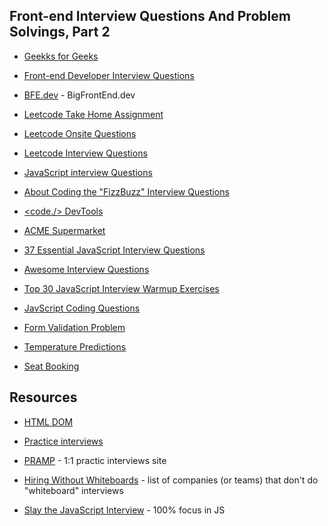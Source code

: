 ## Front-end Interview Questions And Problem Solvings, Part 2

- [Geekks for Geeks](http://geeksforgeeks.org/)

- [Front-end Developer Interview Questions](https://github.com/h5bp/Front-end-Developer-Interview-Questions)

- [BFE.dev](http://bigfrontend.dev) - BigFrontEnd.dev

- [Leetcode Take Home Assignment](https://leetcode.com/problems/reorder-data-in-log-files/)

- [Leetcode Onsite Questions](https://leetcode.com/problems/number-of-islands/)

- [Leetcode Interview Questions](https://leetcode.com/discuss/interview-question/742791/front-end-interview-questions)

- [JavaScript interview Questions](https://www.java5cript.com/interview-questions)

- [About Coding the "FizzBuzz" Interview Questions](https://blog.usejournal.com/about-coding-the-fizzbuzz-interview-question-9bcd08d9dfe5)

- [<code./> DevTools](https://code.devtools.tech/)

- [ACME Supermarket](https://github.com/kinotto/acme-supermarket-test)

- [37 Essential JavaScript Interview Questions](https://www.toptal.com/javascript/interview-questions)

- [Awesome Interview Questions](https://github.com/MaximAbramchuck/awesome-interview-questions)

- [Top 30 JavaScript Interview Warmup Exercises](https://dev.to/theodesp/top-30-javascript-interview-warmup-exercises-3174)

- [JavScript Coding Questions](https://github.com/wwwebman/front-end-interview-questions#javascript-coding-questions)

- [Form Validation Problem](https://github.com/springload/form-validation-problem)

- [Temperature Predictions](https://www.hackerrank.com/challenges/temperature-predictions/problem)

- [Seat Booking](https://drive.google.com/file/d/1t7Ql2TK9P6IRXvGE7HcyrI8kifEKIiOT/view)

## Resources

- [HTML DOM](https://htmldom.dev)

- [Practice interviews](https://interviewing.io)

- [PRAMP](https://www.pramp.com/#/) - 1:1 practic interviews site

- [Hiring Without Whiteboards](https://github.com/poteto/hiring-without-whiteboards) - list of companies (or teams) that don't do "whiteboard" interviews

- [Slay the JavaScript Interview](https://jstips.co/book/) - 100% focus in JS
